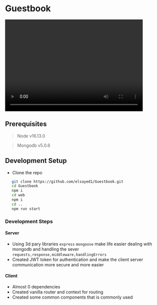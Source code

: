 # Guestbook

<video controls autoplay  src="https://user-images.githubusercontent.com/33010618/156778123-36addfac-aef7-4c29-8748-fc1753a58919.mov" width="450" height="300"> </video>

## Prerequisites 

> Node v16.13.0

> Mongodb v5.0.6

## Development Setup

- Clone the repo 
```bash
   git clone https://github.com/elsayed1/Guestbook.git
   cd Guestbook
   npm i
   cd web 
   npm i
   cd ..
   npm run start
```
### Development Steps
 #### Server
 - Using 3d pary libraries `express` `mongoose` make life easier dealing with mongodb and handling the sever `requests,response,middleware,handlingErrors`
 - Created JWT token for authentication and make the client server communication more secure and more easier

#### Client
- Almost 0 dependencies 
- Created vanilla router and context for routing
- Created some common components that is commonly used 

